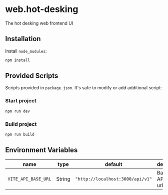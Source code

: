 # web.hot-desking

The hot desking web frontend UI

## Installation

Install `node_modules`:

```bash
npm install
```

## Provided Scripts

Scripts provided in `package.json`. It's safe to modify or add additional script:

### Start project

```bash
npm run dev
```

### Build project

```bash
npm run build
```

## Environment Variables

| name                | type   | default                          | description          |
| ------------------- | ------ | -------------------------------- | -------------------- |
| `VITE_API_BASE_URL` | String | `"http://localhost:3000/api/v1"` | Backend API base url |
